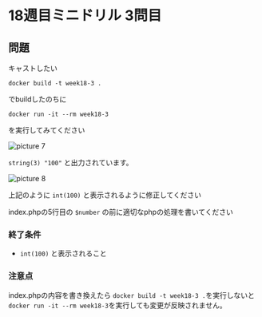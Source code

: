 # 18週目ミニドリル 3問目

## 問題

キャストしたい

```
docker build -t week18-3 .
```

でbuildしたのちに

```
docker run -it --rm week18-3
```

を実行してみてください

![picture 7](./images/be4743a09745af4ace64cb82958b38ffc6ee5deb25f9e62f0e8fc0e226a6dbcc.png)  

 `string(3) "100"` と出力されています。

![picture 8](./images/fb6e372bda3fe0caa3cdea3f17695fa01120a79ed9b844eab45eaf9e78ec7aef.png)  

上記のように `int(100)` と表示されるように修正してください

index.phpの5行目の `$number` の前に適切なphpの処理を書いてください

### 終了条件
- `int(100)` と表示されること

### 注意点

index.phpの内容を書き換えたら `docker build -t week18-3 .`を実行しないと `docker run -it --rm week18-3`を実行しても変更が反映されません。

